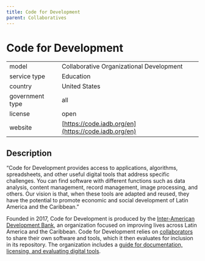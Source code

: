 ```yaml
---
title: Code for Development
parent: Collaboratives
---
```


# Code for Development

|                   |                                          |
|:------------------|:-----------------------------------------|
| model             | Collaborative Organizational Development
| service type      | Education
| country           | United States
| government type   | all
| license           | open
| website           | [https://code.iadb.org/en](https://code.iadb.org/en)

## Description

“Code for Development provides access to applications, algorithms, spreadsheets, and other useful digital tools that address specific challenges. You can find software with different functions such as data analysis, content management, record management, image processing, and others. Our vision is that, when these tools are adapted and reused, they have the potential to promote economic and social development of Latin America and the Caribbean.”

Founded in 2017, Code for Development is produced by the [Inter-American Development Bank](https://www.iadb.org/en/about-us/overview), an organization focused on improving lives across Latin America and the Caribbean. Code for Development relies on [collaborators](https://code.iadb.org/en/contributors) to share their own software and tools, which it then evaluates for inclusion in its repository. The organization includes a [guide for documentation, licensing, and evaluating digital tools](https://el-bid.github.io/guia-de-publicacion/en/).
